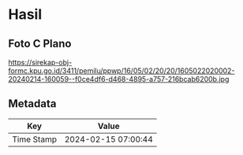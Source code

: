 # Hasil

## Foto C Plano

https://sirekap-obj-formc.kpu.go.id/3411/pemilu/ppwp/16/05/02/20/20/1605022020002-20240214-160059--f0ce4df6-d468-4895-a757-216bcab6200b.jpg


## Metadata

| Key        | Value               |
| ---------- | ------------------- |
| Time Stamp | 2024-02-15 07:00:44 |



